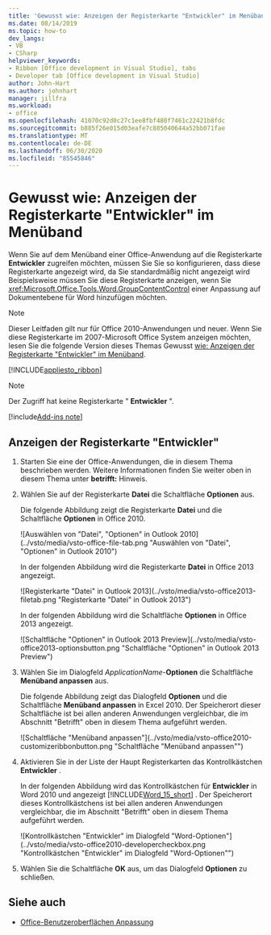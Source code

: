 ```yaml
---
title: 'Gewusst wie: Anzeigen der Registerkarte "Entwickler" im Menüband'
ms.date: 08/14/2019
ms.topic: how-to
dev_langs:
- VB
- CSharp
helpviewer_keywords:
- Ribbon [Office development in Visual Studio], tabs
- Developer tab [Office development in Visual Studio]
author: John-Hart
ms.author: johnhart
manager: jillfra
ms.workload:
- office
ms.openlocfilehash: 41070c92d0c27c1ee8fbf480f7461c22421b8fdc
ms.sourcegitcommit: b885f26e015d03eafe7c885040644a52bb071fae
ms.translationtype: MT
ms.contentlocale: de-DE
ms.lasthandoff: 06/30/2020
ms.locfileid: "85545846"
---
```

# <a name="how-to-show-the-developer-tab-on-the-ribbon"></a>Gewusst wie: Anzeigen der Registerkarte "Entwickler" im Menüband
  Wenn Sie auf dem Menüband einer Office-Anwendung auf die Registerkarte **Entwickler** zugreifen möchten, müssen Sie Sie so konfigurieren, dass diese Registerkarte angezeigt wird, da Sie standardmäßig nicht angezeigt wird Beispielsweise müssen Sie diese Registerkarte anzeigen, wenn Sie <xref:Microsoft.Office.Tools.Word.GroupContentControl> einer Anpassung auf Dokumentebene für Word hinzufügen möchten.

> [!NOTE]
> Dieser Leitfaden gilt nur für Office 2010-Anwendungen und neuer. Wenn Sie diese Registerkarte im 2007-Microsoft Office System anzeigen möchten, lesen Sie die folgende Version dieses Themas Gewusst [wie: Anzeigen der Registerkarte "Entwickler" im Menüband](https://web.archive.org/web/20140303033431/msdn.microsoft.com/library/bb608625(v=vs.90).aspx
).

 [!INCLUDE[appliesto_ribbon](../vsto/includes/appliesto-ribbon-md.md)]

> [!NOTE]
> Der Zugriff hat keine Registerkarte " **Entwickler** ".

[!include[Add-ins note](includes/addinsnote.md)]

## <a name="to-show-the-developer-tab"></a>Anzeigen der Registerkarte "Entwickler"

1. Starten Sie eine der Office-Anwendungen, die in diesem Thema beschrieben werden. Weitere Informationen finden Sie weiter oben in diesem Thema unter **betrifft:** Hinweis.

2. Wählen Sie auf der Registerkarte **Datei** die Schaltfläche **Optionen** aus.

     Die folgende Abbildung zeigt die Registerkarte **Datei** und die Schaltfläche **Optionen** in Office 2010.

     ![Auswählen von "Datei", "Optionen" in Outlook 2010](../vsto/media/vsto-office-file-tab.png "Auswählen von "Datei", "Optionen" in Outlook 2010")

     In der folgenden Abbildung wird die Registerkarte **Datei** in Office 2013 angezeigt.

     ![Registerkarte "Datei" in Outlook 2013](../vsto/media/vsto-office2013-filetab.png "Registerkarte "Datei" in Outlook 2013")

     In der folgenden Abbildung wird die Schaltfläche **Optionen** in Office 2013 angezeigt.

     ![Schaltfläche "Optionen" in Outlook 2013 Preview](../vsto/media/vsto-office2013-optionsbutton.png "Schaltfläche "Optionen" in Outlook 2013 Preview")

3. Wählen Sie im Dialogfeld _ApplicationName_-**Optionen** die Schaltfläche **Menüband anpassen** aus.

     Die folgende Abbildung zeigt das Dialogfeld **Optionen** und die Schaltfläche **Menüband anpassen** in Excel 2010. Der Speicherort dieser Schaltfläche ist bei allen anderen Anwendungen vergleichbar, die im Abschnitt "Betrifft" oben in diesem Thema aufgeführt werden.

     ![Schaltfläche "Menüband anpassen"](../vsto/media/vsto-office2010-customizeribbonbutton.png "Schaltfläche "Menüband anpassen"")

4. Aktivieren Sie in der Liste der Haupt Registerkarten das Kontrollkästchen **Entwickler** .

     In der folgenden Abbildung wird das Kontrollkästchen für **Entwickler** in Word 2010 und angezeigt [!INCLUDE[Word_15_short](../vsto/includes/word-15-short-md.md)] . Der Speicherort dieses Kontrollkästchens ist bei allen anderen Anwendungen vergleichbar, die im Abschnitt "Betrifft" oben in diesem Thema aufgeführt werden.

     ![Kontrollkästchen "Entwickler" im Dialogfeld "Word-Optionen"](../vsto/media/vsto-office2010-developercheckbox.png "Kontrollkästchen "Entwickler" im Dialogfeld "Word-Optionen"")

5. Wählen Sie die Schaltfläche **OK** aus, um das Dialogfeld **Optionen** zu schließen.

## <a name="see-also"></a>Siehe auch
- [Office-Benutzeroberflächen Anpassung](../vsto/office-ui-customization.md)
